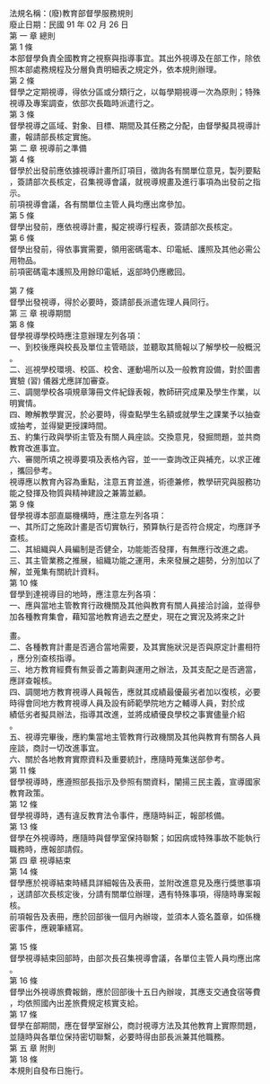 法規名稱：(廢)教育部督學服務規則  
廢止日期：民國 91 年 02 月 26 日  
第 一 章 總則  
第 1 條  
本部督學負責全國教育之視察與指導事宜。其出外視導及在部工作，除依  
照本部處務規程及分層負責明細表之規定外，依本規則辦理。  
第 2 條  
督學之定期視導，得依分區或分類行之，以每學期視導一次為原則；特殊  
視導及專案調查，依部次長臨時派遣行之。  
第 3 條  
督學視導之區域、對象、目標、期間及其任務之分配，由督學擬具視導計  
畫，報請部長核定實施。  
第 二 章 視導前之準備  
第 4 條  
督學於出發前應依據視導計畫所訂項目，徵詢各有關單位意見，製列要點  
，簽請部次長核定，召集視導會議，就視導規畫及進行事項為出發前之指  
示。  
前項視導會議，各有關單位主管人員均應出席參加。  
第 5 條  
督學出發前，應依視導計畫，擬定視導行程表，簽請部次長核定。  
第 6 條  
督學出發前，得依事實需要，領用密碼電本、印電紙、護照及其他必需公  
用物品。  
前項密碼電本護照及用餘印電紙，返部時仍應繳回。  


第 7 條  
督學出發視導，得於必要時，簽請部長派遣佐理人員同行。  
第 三 章 視導期間  
第 8 條  
督學視導學校時應注意辦理左列各項：  
一、到校後應與校長及單位主管晤談，並聽取其簡報以了解學校一般概況  
。  
二、巡視學校環境、校區、校舍、運動場所以及一般教育設備，對於圖書  
實驗 (習) 儀器尤應詳加審查。  
三、調閱學校各項規章簿冊文件紀錄表報，教師研究成果及學生作業，以  
明實情。  
四、瞭解教學實況，於必要時，得查點學生名額或就學生之課業予以抽查  
或抽考，並得變更授課時間。  
五、約集行政與學術主管及有關人員座談。交換意見，發掘問題，並共商  
教育改進事宜。  
六、審閱所填之視導要項及表格內容，並一一查詢改正與補充，以求正確  
，攜回參考。  
視導應以教育內容為重點，注意五育並進，術德兼修，教學研究與服務功  
能之發揮及物質與精神建設之兼籌並顧。  
第 9 條  
督學視導本部直屬機構時，應注意左列各項：  
一、其所訂之施政計畫是否切實執行，預算執行是否符合規定，均應詳予  
查核。  
二、其組織與人員編制是否健全，功能能否發揮，有無應行改進之處。  
三、其主管業務之推展，組織功能之運用，未來發展之趨勢，分別加以了  
解，並蒐集有關統計資料。  
第 10 條  
督學到達視導目的地時，應注意左列各項：  
一、應與當地主管教育行政機關及其他與教育有關人員接洽討論，並得參  
加各種教育集會，藉知當地教育過去之歷史，現在之實況及將來之計  


畫。  
二、各種教育計畫是否適合當地需要，及其實施狀況是否與原定計畫相符  
，應分別查核指導。  
三、地方教育經費有無妥善之籌劃與運用之辦法，及其支配之是否適當，  
應詳查報核。  
四、調閱地方教育視導人員報告，應就其成績最優最劣者加以復核，必要  
時得會同地方教育視導人員及設有師範學院地方之輔導人員，對於成  
績低劣者擬具辦法，指導其改進，並將成績優良學校之事實儘量介紹  
。  
五、視導完畢後，應約集當地主管教育行政機關及其他與教育有關各人員  
座談，商討一切改進事宜。  
六、關於各地教育實際資料及重要統計，應隨時蒐集送部參考。  
第 11 條  
督學視導時，應遵照部長指示及參照有關資料，闡揚三民主義，宣導國家  
教育政策。  
第 12 條  
督學視導時，遇有違反教育法令事件，應隨時糾正，報部核備。  
第 13 條  
督學在外視導時，應隨時與督學室保持聯繫；如因病或特殊事故不能執行  
職務時，應報部請假。  
第 四 章 視導結束  
第 14 條  
督學應於視導結束時繕具詳細報告及表冊，並附改進意見及應行獎懲事項  
，送請部次長核定後，分請有關單位辦理，遇有特殊事項，得隨時專案報  
核。  
前項報告及表冊，應於回部後一個月內辦竣，並須本人簽名蓋章，如係機  
密事件，應親筆繕寫。  


第 15 條  
督學視導結束回部時，由部次長召集視導會議，各單位主管人員均應出席  
。  
第 16 條  
督學出外視導旅費報銷，應於回部後十五日內辦竣，其應支交通食宿等費  
，均依照國內出差旅費規定核實支給。  
第 17 條  
督學在部期間，應在督學室辦公，商討視導方法及其他教育上實際問題，  
並隨時與各單位保持密切聯繫，必要時得由部長派兼其他職務。  
第 五 章 附則  
第 18 條  
本規則自發布日施行。  


